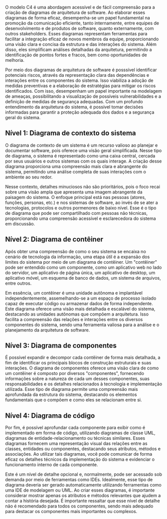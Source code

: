 O modelo C4 é uma abordagem acessível e de fácil compreensão para a criação de diagramas de arquitetura de software. 
Ao elaborar esses diagramas de forma eficaz, desempenha-se um papel fundamental na promoção da comunicação 
eficiente, tanto internamente, entre equipes de desenvolvimento e de produtos de software, quanto externamente, com 
outros stakeholders. Esses diagramas representam ferramentas para facilitar a integração eficaz de novos membros da equipe,
proporcionando uma visão clara e concisa da estrutura e das interações do sistema. Além disso, eles simplificam análises
detalhadas da arquitetura, permitindo a identificação de pontos fortes e fracos, bem como oportunidades de melhoria.

Por meio dos diagramas de arquitetura de software é posssível identificar potenciais riscos, através da representação 
clara das dependências e interações entre os componentes do sistema. Isso viabiliza a adoção de medidas preventivas e a 
elaboração de estratégias para mitigar os riscos identificados. Com isso, desempenham um papel importante na modelagem 
de ameaças, possibilitando a visualização de possíveis vulnerabilidades e a definição de medidas de segurança adequadas.
Com um profundo entendimento da arquitetura do sistema, é possível tomar decisões informadas para garantir a proteção 
adequada dos dados e a segurança geral do sistema.

## Nível 1: Diagrama de contexto do sistema
O diagrama de contexto de um sistema é um recurso valioso ao planejar e documentar software, pois oferece uma visão geral
simplificada. Nesse tipo de diagrama, o sistema é representado como uma caixa central, cercada por seus usuários e outros
sistemas com os quais interage. A criação desse diagrama proporciona uma compreensão mais clara e abrangente do sistema,
permitindo uma análise completa de suas interações com o ambiente ao seu redor.

Nesse contexto, detalhes minuciosos não são prioritários, pois o foco recai sobre uma visão ampla que apresenta uma 
imagem abrangente da paisagem do sistema. O enfoque principal está nas pessoas (atores, funções, personas, etc.) e nos 
sistemas de software, ao invés de se ater a tecnologias, protocolos e outros pormenores de baixo nível. Esse é o tipo 
de diagrama que pode ser compartilhado com pessoas não técnicas, proporcionando uma compreensão acessível e esclarecedora
do sistema em discussão.

## Nível 2: Diagrama de contêiner
Após obter uma compreensão de como o seu sistema se encaixa no cenário de tecnologia da informação, uma etapa útil é a 
expansão dos limites do sistema por meio de um diagrama de contêiner. Um "contêiner" pode ser entendido como um componente,
como um aplicativo web no lado do servidor, um aplicativo de página única, um aplicativo de desktop, um aplicativo móvel,
um esquema de banco de dados, um sistema de arquivos, entre outros. 

Em essência, um contêiner é uma unidade autônoma e implantável independentemente, assemelhando-se a um espaço de processo
isolado capaz de executar código ou armazenar dados de forma independente. Este diagrama oferece uma visão mais detalhada
e escalável do sistema, destacando as unidades autônomas que compõem a arquitetura. Isso facilita a compreensão das relações
e interações entre os diversos componentes do sistema, sendo uma ferramenta valiosa para a análise e o planejamento da 
arquitetura de software.


## Nível 3: Diagrama de componentes
É possível expandir e decompor cada contêiner de forma mais detalhada, a fim de identificar os principais blocos de 
construção estruturais e suas interações. O diagrama de componentes oferece uma visão clara de como um contêiner é 
composto por diversos "componentes", fornecendo informações sobre a natureza de cada um desses componentes, suas 
responsabilidades e os detalhes relacionados à tecnologia e implementação utilizada. Esse tipo de diagrama permite uma 
compreensão mais aprofundada da estrutura do sistema, destacando os elementos fundamentais que o compõem e como eles 
se relacionam entre si.

## Nível 4: Diagrama de código
Por fim, é possível aprofundar cada componente para exibir como é implementado em forma de código, utilizando diagramas 
de classe UML, diagramas de entidade-relacionamento ou técnicas similares. Esses diagramas fornecem uma representação 
visual das relações entre as classes, entidades ou componentes, destacando seus atributos, métodos e associações. 
Ao utilizar tais diagramas, você pode comunicar de forma eficaz os detalhes técnicos da implementação do sistema e 
evidenciar o funcionamento interno de cada componente.

Este é um nível de detalhe opcional e, normalmente, pode ser acessado sob demanda por meio de ferramentas como IDEs.
Idealmente, esse tipo de diagrama deveria ser gerado automaticamente utilizando ferramentas como uma IDE de modelagem 
ou UML. Ao criar esses diagramas, é importante considerar mostrar apenas os atributos e métodos relevantes que ajudem a
contar a história desejada. É importante ressaltar que esse nível de detalhe não é recomendado para todos os componentes,
sendo mais adequado para destacar os componentes mais importantes ou complexos.